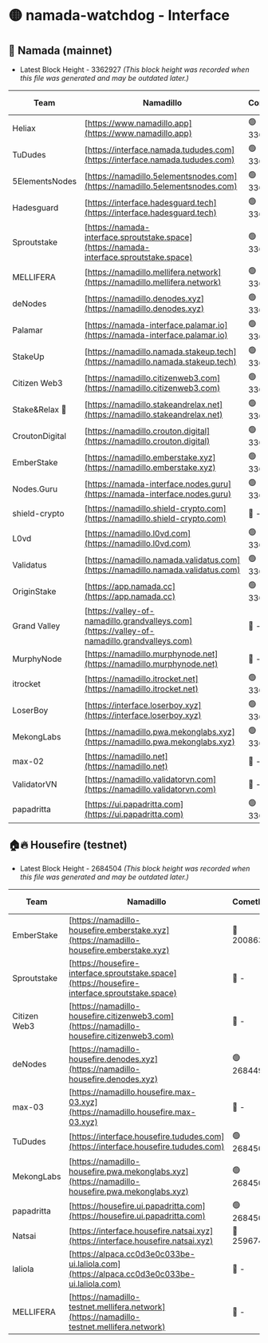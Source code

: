 # 🟡 namada-watchdog - Interface

## 🚀 Namada (mainnet)
- Latest Block Height - 3362927 *(This block height was recorded when this file was generated and may be outdated later.)*

| Team | Namadillo | CometBFT | Indexer | MASP Indexer |
|-|-|-|-|-|
| Heliax | [https://www.namadillo.app](https://www.namadillo.app) | 🟢 3362905 | 🟢 3362905 | 🟢 3362905 |
| TuDudes | [https://interface.namada.tududes.com](https://interface.namada.tududes.com) | 🟢 3362905 | 🟢 3362905 | 🟢 3362905 |
| 5ElementsNodes | [https://namadillo.5elementsnodes.com](https://namadillo.5elementsnodes.com) | 🟢 3362905 | 🟢 3362905 | 🟢 3362905 |
| Hadesguard | [https://interface.hadesguard.tech](https://interface.hadesguard.tech) | 🟢 3362906 | 🟢 3362906 | 🟢 3362906 |
| Sproutstake | [https://namada-interface.sproutstake.space](https://namada-interface.sproutstake.space) | 🟢 3362906 | 🟢 3362906 | 🟢 3362906 |
| MELLIFERA | [https://namadillo.mellifera.network](https://namadillo.mellifera.network) | 🟢 3362907 | 🟢 3362907 | 🟢 3362907 |
| deNodes | [https://namadillo.denodes.xyz](https://namadillo.denodes.xyz) | 🟢 3362908 | 🟢 3362907 | 🟢 3362907 |
| Palamar | [https://namada-interface.palamar.io](https://namada-interface.palamar.io) | 🟢 3362908 | 🟢 3362908 | 🟢 3362908 |
| StakeUp | [https://namadillo.namada.stakeup.tech](https://namadillo.namada.stakeup.tech) | 🟢 3362909 | 🟢 3362908 | 🟢 3362908 |
| Citizen Web3 | [https://namadillo.citizenweb3.com](https://namadillo.citizenweb3.com) | 🟢 3362909 | 🟢 3362909 | 🟢 3362909 |
| Stake&Relax 🦥 | [https://namadillo.stakeandrelax.net](https://namadillo.stakeandrelax.net) | 🟢 3362910 | 🟢 3362910 | 🟢 3362910 |
| CroutonDigital | [https://namadillo.crouton.digital](https://namadillo.crouton.digital) | 🟢 3362910 | 🟢 3362910 | 🟢 3362910 |
| EmberStake | [https://namadillo.emberstake.xyz](https://namadillo.emberstake.xyz) | 🟢 3362910 | 🟢 3362910 | 🟢 3362910 |
| Nodes.Guru | [https://namada-interface.nodes.guru](https://namada-interface.nodes.guru) | 🟢 3362911 | 🟢 3362911 | 🟢 3362911 |
| shield-crypto | [https://namadillo.shield-crypto.com](https://namadillo.shield-crypto.com) | 🔴 - | 🔴 - | 🔴 - |
| L0vd | [https://namadillo.l0vd.com](https://namadillo.l0vd.com) | 🟢 3362917 | 🟢 3362916 | 🟢 3362917 |
| Validatus | [https://namadillo.namada.validatus.com](https://namadillo.namada.validatus.com) | 🟢 3362917 | 🟢 3362917 | 🟢 3362917 |
| OriginStake | [https://app.namada.cc](https://app.namada.cc) | 🟢 3362918 | 🟢 3362918 | 🟢 3362918 |
| Grand Valley | [https://valley-of-namadillo.grandvalleys.com](https://valley-of-namadillo.grandvalleys.com) | 🔴 - | 🟢 3362919 | 🟢 3362919 |
| MurphyNode | [https://namadillo.murphynode.net](https://namadillo.murphynode.net) | 🔴 - | 🔴 - | 🔴 - |
| itrocket | [https://namadillo.itrocket.net](https://namadillo.itrocket.net) | 🟢 3362922 | 🟢 3362921 | 🟢 3362922 |
| LoserBoy | [https://interface.loserboy.xyz](https://interface.loserboy.xyz) | 🟢 3362922 | 🟢 3362922 | 🟢 3362922 |
| MekongLabs | [https://namadillo.pwa.mekonglabs.xyz](https://namadillo.pwa.mekonglabs.xyz) | 🟢 3362922 | 🟢 3362922 | 🟢 3362922 |
| max-02 | [https://namadillo.net](https://namadillo.net) | 🔴 - | 🔴 - | 🔴 - |
| ValidatorVN | [https://namadillo.validatorvn.com](https://namadillo.validatorvn.com) | 🔴 - | 🔴 - | 🔴 - |
| papadritta | [https://ui.papadritta.com](https://ui.papadritta.com) | 🟢 3362927 | 🟢 3362926 | 🟢 3362926 |

## 🏠🔥 Housefire (testnet)
- Latest Block Height - 2684504 *(This block height was recorded when this file was generated and may be outdated later.)*

| Team | Namadillo | CometBFT | Indexer | MASP Indexer |
|-|-|-|-|-|
| EmberStake | [https://namadillo-housefire.emberstake.xyz](https://namadillo-housefire.emberstake.xyz) | 🔴 2008636 | 🔴 - | 🔴 - |
| Sproutstake | [https://housefire-interface.sproutstake.space](https://housefire-interface.sproutstake.space) | 🔴 - | 🔴 - | 🔴 - |
| Citizen Web3 | [https://namadillo-housefire.citizenweb3.com](https://namadillo-housefire.citizenweb3.com) | 🔴 - | 🔴 - | 🔴 - |
| deNodes | [https://namadillo-housefire.denodes.xyz](https://namadillo-housefire.denodes.xyz) | 🟢 2684494 | 🟢 2684494 | 🟢 2684494 |
| max-03 | [https://namadillo.housefire.max-03.xyz](https://namadillo.housefire.max-03.xyz) | 🔴 - | 🔴 - | 🔴 - |
| TuDudes | [https://interface.housefire.tududes.com](https://interface.housefire.tududes.com) | 🟢 2684503 | 🟢 2684503 | 🟢 2684503 |
| MekongLabs | [https://namadillo-housefire.pwa.mekonglabs.xyz](https://namadillo-housefire.pwa.mekonglabs.xyz) | 🟢 2684503 | 🟢 2684503 | 🟢 2684503 |
| papadritta | [https://housefire.ui.papadritta.com](https://housefire.ui.papadritta.com) | 🟢 2684504 | 🟢 2684503 | 🟢 2684504 |
| Natsai | [https://interface.housefire.natsai.xyz](https://interface.housefire.natsai.xyz) | 🔴 2596741 | 🔴 2596741 | 🔴 2596741 |
| laliola | [https://alpaca.cc0d3e0c033be-ui.laliola.com](https://alpaca.cc0d3e0c033be-ui.laliola.com) | 🔴 - | 🔴 - | 🔴 - |
| MELLIFERA | [https://namadillo-testnet.mellifera.network](https://namadillo-testnet.mellifera.network) | 🔴 - | 🟢 2684506 | 🔴 2607259 |

